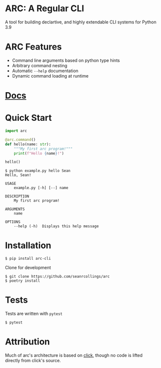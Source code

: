 # ARC: A Regular CLI
A tool for building declartive, and highly extendable CLI systems for Python 3.9

# ARC Features
- Command line arguments based on python type hints
- Arbitrary command nesting
- Automatic `--help` documentation
- Dynamic command loading at runtime

# [Docs](http://arc.seanrcollings.com)

# Quick Start

```py
import arc

@arc.command()
def hello(name: str):
    """My first arc program!"""
    print(f"Hello {name}!")

hello()
```

```
$ python example.py hello Sean
Hello, Sean!
```

```
USAGE
    example.py [-h] [--] name

DESCRIPTION
    My first arc program!

ARGUMENTS
    name

OPTIONS
    --help (-h)  Displays this help message
```

# Installation

```
$ pip install arc-cli
```

Clone for development
```
$ git clone https://github.com/seanrcollings/arc
$ poetry install
```

# Tests
Tests are written with `pytest`
```
$ pytest
```

# Attribution
Much of arc's architecture is based on [click](https://click.palletsprojects.com/en/8.0.x/), though no code is lifted directly from click's source.
